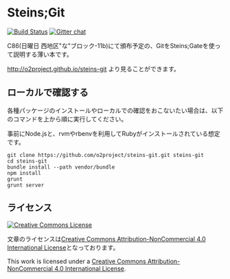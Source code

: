 Steins;Git
===========

[![Build Status](https://travis-ci.org/o2project/steins-git.svg?branch=master)](https://travis-ci.org/o2project/steins-git) [![Gitter chat](https://badges.gitter.im/o2project/steins-git.png)](https://gitter.im/o2project/steins-git)

C86(日曜日 西地区"な"ブロック-11b)にて頒布予定の、GitをSteins;Gateを使って説明する薄い本です。

http://o2project.github.io/steins-git より見ることができます。

## ローカルで確認する

各種パッケージのインストールやローカルでの確認をおこないたい場合は、以下のコマンドを上から順に実行してください。

事前にNode.jsと、rvmやrbenvを利用してRubyがインストールされている想定です。

```
git clone https://github.com/o2project/steins-git.git steins-git
cd steins-git
bundle install --path vendor/bundle
npm install
grunt
grunt server
```

## ライセンス

<a rel="license" href="http://creativecommons.org/licenses/by-nc/4.0/"><img alt="Creative Commons License" style="border-width:0" src="http://i.creativecommons.org/l/by-nc/4.0/88x31.png" /></a>

文章のライセンスは<a rel="license" href="http://creativecommons.org/licenses/by-nc/4.0/">Creative Commons Attribution-NonCommercial 4.0 International License</a>となっております。

This work is licensed under a <a rel="license" href="http://creativecommons.org/licenses/by-nc/4.0/">Creative Commons Attribution-NonCommercial 4.0 International License</a>.

